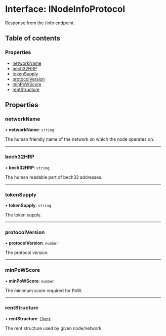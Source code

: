 # Interface: INodeInfoProtocol

Response from the /info endpoint.

## Table of contents

### Properties

- [networkName](INodeInfoProtocol.md#networkname)
- [bech32HRP](INodeInfoProtocol.md#bech32hrp)
- [tokenSupply](INodeInfoProtocol.md#tokenSupply)
- [protocolVersion](INodeInfoProtocol.md#protocolVersion)
- [minPoWScore](INodeInfoProtocol.md#minpowscore)
- [rentStructure](INodeInfoProtocol.md#rentstructure)

## Properties

### networkName

• **networkName**: `string`

The human friendly name of the network on which the node operates on.

___

### bech32HRP

• **bech32HRP**: `string`

The human readable part of bech32 addresses.

___

### tokenSupply

• **tokenSupply**: `string`

The token supply.

___

### protocolVersion

• **protocolVersion**: `number`

The protocol version.

___

### minPoWScore

• **minPoWScore**: `number`

The minimum score required for PoW.

___

### rentStructure

• **rentStructure**: [`IRent`](IRent.md)

The rent structure used by given node/network.
